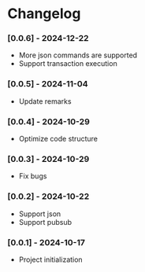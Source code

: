 # Changelog

### [0.0.6] - 2024-12-22
- More json commands are supported
- Support transaction execution

### [0.0.5] - 2024-11-04
- Update remarks

### [0.0.4] - 2024-10-29
- Optimize code structure

### [0.0.3] - 2024-10-29
- Fix bugs

### [0.0.2] - 2024-10-22
- Support json
- Support pubsub

### [0.0.1] - 2024-10-17
- Project initialization







